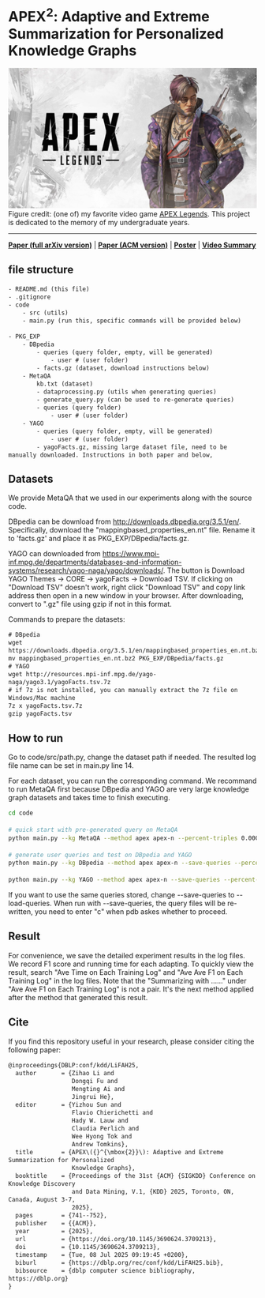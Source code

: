 # APEX<sup>2</sup>: Adaptive and Extreme Summarization for Personalized Knowledge Graphs
![Overview](Apex-Legends.jpg)
Figure credit: (one of) my favorite video game [APEX Legends](https://en.wikipedia.org/wiki/Apex_Legends). This project is dedicated to the memory of my undergraduate years.

------------------------
**[Paper (full arXiv version)](./KDD2025_APEX2_arXiv.pdf)** | **[Paper (ACM version)](https://dl.acm.org/doi/abs/10.1145/3690624.3709213)** | **[Poster](./KDD_2025_Poster.pdf)** | **[Video Summary](https://www.youtube.com/watch?v=FtcNqk7rX40)**

## file structure
    - README.md (this file)
    - .gitignore
    - code
        - src (utils)
        - main.py (run this, specific commands will be provided below)
        
    - PKG_EXP
        - DBpedia
            - queries (query folder, empty, will be generated)
                - user # (user folder)
            - facts.gz (dataset, download instructions below)
        - MetaQA    
            kb.txt (dataset)
            - dataprocessing.py (utils when generating queries)
            - generate_query.py (can be used to re-generate queries)
            - queries (query folder)
                - user # (user folder)
        - YAGO
            - queries (query folder, empty, will be generated)
                - user # (user folder)
            - yagoFacts.gz, missing large dataset file, need to be manually downloaded. Instructions in both paper and below, 


## Datasets
We provide MetaQA that we used in our experiments along with the source code. 

DBpedia can be download from http://downloads.dbpedia.org/3.5.1/en/. Specifically, download the "mappingbased_properties_en.nt" file. Rename it to 'facts.gz' and place it as PKG_EXP/DBpedia/facts.gz.

YAGO can downloaded from https://www.mpi-inf.mpg.de/departments/databases-and-information-systems/research/yago-naga/yago/downloads/. The button is Download YAGO Themes -> CORE -> yagoFacts -> Download TSV. If clicking on "Download TSV" doesn't work, right click "Download TSV" and copy link address then open in a new window in your browser. After downloading, convert to ".gz" file using gzip if not in this format.

Commands to prepare the datasets:
```
# DBpedia
wget https://downloads.dbpedia.org/3.5.1/en/mappingbased_properties_en.nt.bz2
mv mappingbased_properties_en.nt.bz2 PKG_EXP/DBpedia/facts.gz
# YAGO
wget http://resources.mpi-inf.mpg.de/yago-naga/yago3.1/yagoFacts.tsv.7z
# if 7z is not installed, you can manually extract the 7z file on Windows/Mac machine
7z x yagoFacts.tsv.7z
gzip yagoFacts.tsv
```
## How to run
Go to code/src/path.py, change the dataset path if needed. The resulted log file name can be set in main.py line 14.

For each dataset, you can run the corresponding command. We recommand to run MetaQA first because DBpedia and YAGO are very large knowledge graph datasets and takes time to finish executing.

```sh
cd code

# quick start with pre-generated query on MetaQA
python main.py --kg MetaQA --method apex apex-n --percent-triples 0.0001 --n_users 1

# generate user queries and test on DBpedia and YAGO
python main.py --kg DBpedia --method apex apex-n --save-queries --percent-triples 0.000001 --n_users 1

python main.py --kg YAGO --method apex apex-n --save-queries --percent-triples 0.000001 --n_users 1
```

If you want to use the same queries stored, change --save-queries to --load-queries. When run with --save-queries, the query files will be re-written, you need to enter "c" when pdb askes whether to proceed.


## Result
For convenience, we save the detailed experiment results in the log files. We record F1 score and running time for each adapting. To quickly view the result, search "Ave Time on Each Training Log" and "Ave Ave F1 on Each Training Log" in the log files. Note that the "Summarizing with ......" under "Ave Ave F1 on Each Training Log" is not a pair. It's the next method applied after the method that generated this result.


## Cite
If you find this repository useful in your research, please consider citing the following paper:

```
@inproceedings{DBLP:conf/kdd/LiFAH25,
  author       = {Zihao Li and
                  Dongqi Fu and
                  Mengting Ai and
                  Jingrui He},
  editor       = {Yizhou Sun and
                  Flavio Chierichetti and
                  Hady W. Lauw and
                  Claudia Perlich and
                  Wee Hyong Tok and
                  Andrew Tomkins},
  title        = {APEX\({}^{\mbox{2}}\): Adaptive and Extreme Summarization for Personalized
                  Knowledge Graphs},
  booktitle    = {Proceedings of the 31st {ACM} {SIGKDD} Conference on Knowledge Discovery
                  and Data Mining, V.1, {KDD} 2025, Toronto, ON, Canada, August 3-7,
                  2025},
  pages        = {741--752},
  publisher    = {{ACM}},
  year         = {2025},
  url          = {https://doi.org/10.1145/3690624.3709213},
  doi          = {10.1145/3690624.3709213},
  timestamp    = {Tue, 08 Jul 2025 09:19:45 +0200},
  biburl       = {https://dblp.org/rec/conf/kdd/LiFAH25.bib},
  bibsource    = {dblp computer science bibliography, https://dblp.org}
}
```